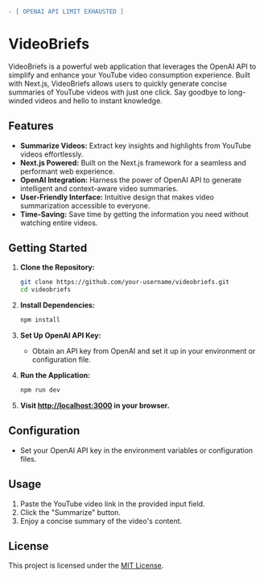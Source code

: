 ```diff 
- [ OPENAI API LIMIT EXHAUSTED ]
```

# VideoBriefs

VideoBriefs is a powerful web application that leverages the OpenAI API to simplify and enhance your YouTube video consumption experience. Built with Next.js, VideoBriefs allows users to quickly generate concise summaries of YouTube videos with just one click. Say goodbye to long-winded videos and hello to instant knowledge.

## Features

- **Summarize Videos:** Extract key insights and highlights from YouTube videos effortlessly.
- **Next.js Powered:** Built on the Next.js framework for a seamless and performant web experience.
- **OpenAI Integration:** Harness the power of OpenAI API to generate intelligent and context-aware video summaries.
- **User-Friendly Interface:** Intuitive design that makes video summarization accessible to everyone.
- **Time-Saving:** Save time by getting the information you need without watching entire videos.

## Getting Started

1. **Clone the Repository:**
   ```bash
   git clone https://github.com/your-username/videobriefs.git
   cd videobriefs
   ```

2. **Install Dependencies:**
   ```bash
   npm install
   ```

3. **Set Up OpenAI API Key:**
   - Obtain an API key from OpenAI and set it up in your environment or configuration file.

4. **Run the Application:**
   ```bash
   npm run dev
   ```

5. **Visit [http://localhost:3000](http://localhost:3000) in your browser.**

## Configuration

- Set your OpenAI API key in the environment variables or configuration files.

## Usage

1. Paste the YouTube video link in the provided input field.
2. Click the "Summarize" button.
3. Enjoy a concise summary of the video's content.

## License

This project is licensed under the [MIT License](LICENSE.md).
